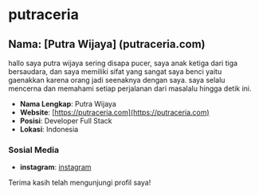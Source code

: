# putraceria
## Nama: [Putra Wijaya] (putraceria.com)
hallo saya putra wijaya sering disapa pucer, saya anak ketiga dari tiga bersaudara, dan saya memiliki sifat yang sangat saya benci yaitu gaenakkan karena orang jadi seenaknya dengan saya.
saya selalu mencerna dan memahami setiap perjalanan dari masalalu hingga detik ini.

- **Nama Lengkap**: Putra Wijaya
- **Website**: [https://putraceria.com](https://putraceria.com)
- **Posisi**: Developer Full Stack
- **Lokasi**: Indonesia


### Sosial Media
- **instagram**: [instagram](https://instagram.com/in/puceerrr)

Terima kasih telah mengunjungi profil saya!
